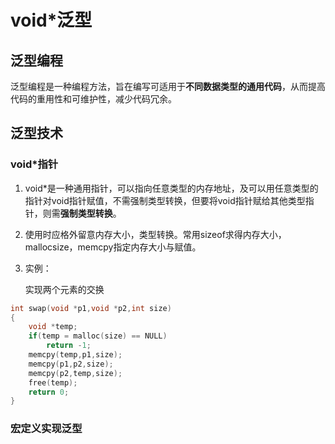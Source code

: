 # void*泛型

## 泛型编程

泛型编程是一种编程方法，旨在编写可适用于**不同数据类型的通用代码**，从而提高代码的重用性和可维护性，减少代码冗余。



## 泛型技术

### void*指针

1. void*是一种通用指针，可以指向任意类型的内存地址，及可以用任意类型的指针对void指针赋值，不需强制类型转换，但要将void指针赋给其他类型指针，则需**强制类型转换**。

2. 使用时应格外留意内存大小，类型转换。常用sizeof求得内存大小，mallocsize，memcpy指定内存大小与赋值。

3. 实例：

   实现两个元素的交换

 ~~~c
 int swap(void *p1,void *p2,int size)
 {
     void *temp;
     if(temp = malloc(size) == NULL)
         return -1;
     memcpy(temp,p1,size);
     memcpy(p1,p2,size);
     memcpy(p2,temp,size);
     free(temp);
     return 0;
 }
 ~~~

### 宏定义实现泛型

